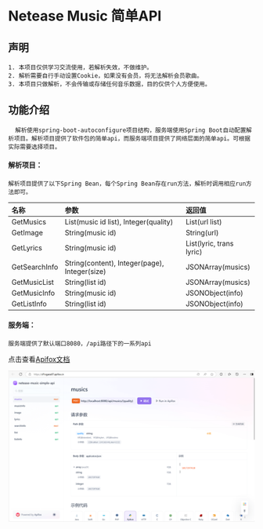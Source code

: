 # Netease Music 简单API
## 声明
```text
1. 本项目仅供学习交流使用，若解析失效，不做维护。
2. 解析需要自行手动设置Cookie，如果没有会员，将无法解析会员歌曲。
3. 本项目只做解析，不会传输或存储任何音乐数据，目的仅供个人方便使用。
```

## 功能介绍
```text
  解析使用spring-boot-autoconfigure项目结构，服务端使用Spring Boot自动配置解析项目。解析项目提供了软件包的简单api，而服务端项目提供了网络层面的简单api。可根据实际需要选择项目。
```
#### 解析项目：
```text
解析项目提供了以下Spring Bean，每个Spring Bean存在run方法，解析时调用相应run方法即可。
```
| 名称 | 参数 | 返回值 |
| :----- | :----- | :----------- |
| GetMusics | List<String>(music id list), Integer(quality) | List<String>(url list) |
| GetImage | String(music id) | String(url) |
| GetLyrics | String(music id) | List<String>(lyric, trans lyric) |
| GetSearchInfo | String(content), Integer(page), Integer(size) | JSONArray(musics) |
| GetMusicList | String(list id) | JSONArray(musics) |
| GetMusicInfo | String(music id) | JSONObject(info) |
| GetListInfo | String(list id) | JSONObject(info) |
#### 服务端：
```text
服务端提供了默认端口8080，/api路径下的一系列api
```
点击查看[Apifox文档](sf1ogaea07.apifox.cn)

![image-20250107134446439](Apifox.png)


